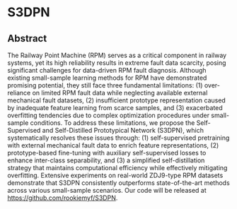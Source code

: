 # S3DPN



## Abstract
The Railway Point Machine (RPM) serves as a critical component in railway systems, yet its high reliability results in extreme fault data scarcity, posing significant challenges for data-driven RPM fault diagnosis. Although existing small-sample learning methods for RPM have demonstrated promising potential, they still face three fundamental limitations: (1) over-reliance on limited RPM fault data while neglecting available external mechanical fault datasets, (2) insufficient prototype representation caused by inadequate feature learning from scarce samples, and (3) exacerbated overfitting tendencies due to complex optimization procedures under small-sample conditions. To address these limitations, we propose the Self-Supervised and Self-Distilled Prototypical Network (S3DPN), which systematically resolves these issues through: (1) self-supervised pretraining with external mechanical fault data to enrich feature representations, (2) prototype-based fine-tuning with auxiliary self-supervised losses to enhance inter-class separability, and (3) a simplified self-distillation strategy that maintains computational efficiency while effectively mitigating overfitting. Extensive experiments on real-world ZDJ9-type RPM datasets demonstrate that S3DPN consistently outperforms state-of-the-art methods across various small-sample scenarios. Our code will be released at https://github.com/rookiemyf/S3DPN.

